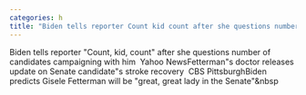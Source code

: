 ```yaml
---
categories: h
title: "Biden tells reporter Count kid count after she questions number of candidates campaigning with him  Yahoo News"
---
```

Biden tells reporter "Count, kid, count" after she questions number of candidates campaigning with him&nbsp;&nbsp;Yahoo NewsFetterman"s doctor releases update on Senate candidate"s stroke recovery&nbsp;&nbsp;CBS PittsburghBiden predicts Gisele Fetterman will be "great, great lady in the Senate"&nbsp
